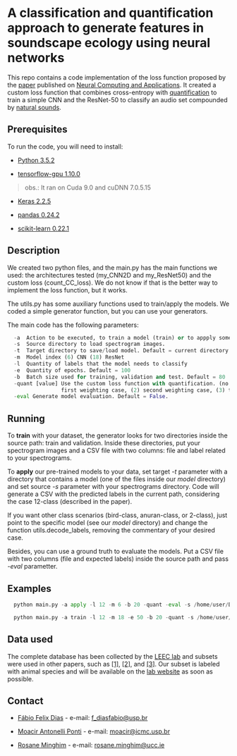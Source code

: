 # A classification and quantification approach to generate features in soundscape ecology using neural networks

This repo contains a code implementation of the loss function proposed by the [paper](https://doi.org/10.1007/s00521-021-06501-w) published on [Neural Computing and Applications](https://www.springer.com/journal/521/). It created a custom loss function that combines cross-entropy with [quantification](https://doi.org/10.1007/s13748-016-0103-3) to train a simple CNN and the ResNet-50 to classify an audio set compounded by [natural sounds](https://doi.org/10.1007/s10980-011-9600-8).  

## Prerequisites

To run the code, you will need to install:

* [Python 3.5.2](https://www.python.org/downloads/release/python-352/)

* [tensorflow-gpu 1.10.0](https://pypi.org/project/tensorflow-gpu/1.10.0/)

> obs.: It ran on Cuda 9.0 and cuDNN 7.0.5.15

* [Keras 2.2.5](https://pypi.org/project/keras/2.2.5/)

* [pandas 0.24.2](https://pypi.org/project/pandas/0.24.2/)

* [scikit-learn 0.22.1](https://pypi.org/project/scikit-learn/0.22.1/)

## Description

We created two python files, and the main.py has the main functions we used: the architectures tested (my_CNN2D and my_ResNet50) and the custom loss (count_CC_loss). We do not know if that is the better way to implement the loss function, but it works. 

The utils.py has some auxiliary functions used to train/apply the models. We coded a simple generator function, but you can use your generators.

The main code has the following parameters:

```python
  -a  Action to be executed, to train a model (train) or to appply some pretrained model (apply) 
  -s  Source directory to load spectrogram images.
  -t  Target directory to save/load model. Default = current directory
  -m  Model index (6) CNN (18) ResNet
  -l  Quantity of labels that the model needs to classify
  -e  Quantity of epochs. Default = 100
  -b  Batch size used for training, validation and test. Default = 80
  -quant [value] Use the custom loss function with quantification. (no value after the parameter or 1) 
                 first weighting case, (2) second weighting case, (3) third weighting case
  -eval Generate model evaluation. Default = False.
```

## Running

To **train** with your dataset, the generator looks for two directories inside the source path: train and validation. Inside these directories, put your spectrogram images and a CSV file with two columns: file and label related to your spectrograms.

To **apply** our pre-trained models to your data, set target *-t* parameter with a directory that contains a model (one of the files inside our *model* directory) and set source *-s* parameter with your spectrograms directory. Code will generate a CSV with the predicted labels in the current path, considering the case 12-class (described in the paper).

If you want other class scenarios (bird-class, anuran-class, or 2-class), just point to the specific model (see our *model* directory) and change the function utils.decode_labels, removing the commentary of your desired case.

Besides, you can use a ground truth to evaluate the models. Put a CSV file with two columns (file and expected labels) inside the source path and pass *-eval* parametter.

## Examples

```python
  python main.py -a apply -l 12 -m 6 -b 20 -quant -eval -s /home/user/Desktop/data/test/ -t /home/user/Desktop/model
```

```python
  python main.py -a train -l 12 -m 18 -e 50 -b 20 -quant -s /home/user/Desktop/data/ -t /home/user/Desktop/model
```  

## Data used

The complete database has been collected by the [LEEC lab](https://github.com/LEEClab) and subsets were used in other papers, such as [[1]](https://doi.org/10.1016/j.scitotenv.2019.135403), [[2]](https://doi.org/10.1016/j.ecolind.2020.107316), and [[3]](https://doi.org/10.3390/info12070265). Our subset is labeled with animal species and will be available on the [lab website](https://github.com/LEEClab) as soon as possible.

## Contact

* [Fábio Felix Dias](https://scholar.google.com.br/citations?hl=pt-BR&user=uQ_qg2MAAAAJ) - e-mail: <f_diasfabio@usp.br>

* [Moacir Antonelli Ponti](https://scholar.google.com.br/citations?user=ZxQDyNcAAAAJ&hl=pt-BR&oi=sra) - e-mail: <moacir@icmc.usp.br>

* [Rosane Minghim](https://scholar.google.com.br/citations?user=TodwpSwAAAAJ&hl=pt-BR&oi=ao) - e-mail: <rosane.minghim@ucc.ie>  
